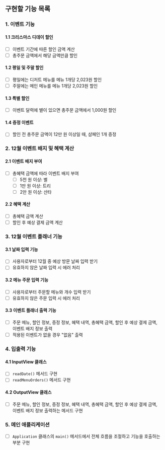 ## 구현할 기능 목록

### 1. 이벤트 기능
#### 1.1 크리스마스 디데이 할인
- [ ] 이벤트 기간에 따른 할인 금액 계산
- [ ] 총주문 금액에서 해당 금액만큼 할인

#### 1.2 평일 및 주말 할인
- [ ] 평일에는 디저트 메뉴를 메뉴 1개당 2,023원 할인
- [ ] 주말에는 메인 메뉴를 메뉴 1개당 2,023원 할인

#### 1.3 특별 할인
- [ ] 이벤트 달력에 별이 있으면 총주문 금액에서 1,000원 할인

#### 1.4 증정 이벤트
- [ ] 할인 전 총주문 금액이 12만 원 이상일 때, 샴페인 1개 증정

### 2. 12월 이벤트 배지 및 혜택 계산
#### 2.1 이벤트 배지 부여
- [ ] 총혜택 금액에 따라 이벤트 배지 부여
    - [ ] 5천 원 이상: 별
    - [ ] 1만 원 이상: 트리
    - [ ] 2만 원 이상: 산타

#### 2.2 혜택 계산
- [ ] 총혜택 금액 계산
- [ ] 할인 후 예상 결제 금액 계산

### 3. 12월 이벤트 플래너 기능
#### 3.1 날짜 입력 기능
- [ ] 사용자로부터 12월 중 예상 방문 날짜 입력 받기
- [ ] 유효하지 않은 날짜 입력 시 에러 처리

#### 3.2 메뉴 주문 입력 기능
- [ ] 사용자로부터 주문할 메뉴와 개수 입력 받기
- [ ] 유효하지 않은 주문 입력 시 에러 처리

#### 3.3 이벤트 플래너 출력 기능
- [ ] 주문 메뉴, 할인 정보, 증정 정보, 혜택 내역, 총혜택 금액, 할인 후 예상 결제 금액, 이벤트 배지 정보 출력
- [ ] 적용된 이벤트가 없을 경우 "없음" 출력

### 4. 입출력 기능
#### 4.1 InputView 클래스
- [ ] `readDate()` 메서드 구현
- [ ] `readMenuOrders()` 메서드 구현

#### 4.2 OutputView 클래스
- [ ] 주문 메뉴, 할인 정보, 증정 정보, 혜택 내역, 총혜택 금액, 할인 후 예상 결제 금액, 이벤트 배지 정보 출력하는 메서드 구현

### 5. 메인 애플리케이션
- [ ] `Application` 클래스의 `main()` 메서드에서 전체 흐름을 조절하고 기능을 호출하는 부분 구현